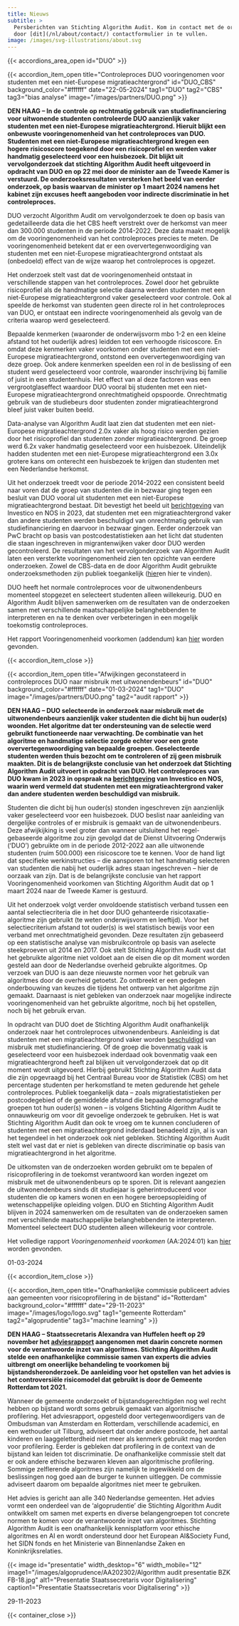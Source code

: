 ```yaml
---
title: Nieuws
subtitle: >
  Persberichten van Stichting Algorithm Audit. Kom in contact met de organisatie
  door [dit](/nl/about/contact/) contactformulier in te vullen.
image: /images/svg-illustrations/about.svg
---
```


{{< accordions_area_open id="DUO" >}}

{{< accordion_item_open title="Controleproces DUO vooringenomen voor studenten met een niet-Europese migratieachtergrond" id="DUO_CBS" background_color="#ffffff" date="22-05-2024" tag1="DUO" tag2="CBS" tag3="bias analyse" image="/images/partners/DUO.png" >}}

**DEN HAAG – In de controle op rechtmatig gebruik van studiefinanciering
voor uitwonende studenten controleerde DUO aanzienlijk vaker studenten met een niet-Europese
migratieachtergrond. Hieruit blijkt een onbewuste vooringenomenheid van het
controleproces van DUO. Studenten met een niet-Europese migratieachtergrond
kregen een hogere risicoscore toegekend door een risicoprofiel en werden vaker handmatig
geselecteerd voor een huisbezoek. Dit blijkt uit vervolgonderzoek dat stichting
Algorithm Audit heeft uitgevoerd in opdracht van DUO en op 22 mei door de
minister aan de Tweede Kamer is verstuurd. De onderzoeksresultaten versterken
het beeld van eerder onderzoek, op basis waarvan de minister op 1 maart 2024 namens
het kabinet zijn excuses heeft aangeboden voor indirecte discriminatie in het
controleproces.**

DUO verzocht Algorithm Audit om
vervolgonderzoek te doen op basis van gedetailleerde data die het CBS heeft
verstrekt over de herkomst van meer dan 300.000 studenten in de periode
2014-2022. Deze data maakt mogelijk om de vooringenomenheid van het controleproces
precies te meten. De vooringenomenheid betekent dat er een oververtegenwoordiging
van studenten met een niet-Europese migratieachtergrond ontstaat als
(onbedoeld) effect van de wijze waarop het controleproces is opgezet.

Het onderzoek stelt vast dat de vooringenomenheid ontstaat in
verschillende stappen van het controleproces. Zowel door het gebruikte
risicoprofiel als de handmatige selectie daarna werden studenten met een
niet-Europese migratieachtergrond vaker geselecteerd voor controle. Ook al speelde
de herkomst van studenten geen directe rol in het controleproces van DUO, er
ontstaat een indirecte vooringenomenheid als gevolg van de criteria waarop werd
geselecteerd.

Bepaalde kenmerken (waaronder de onderwijsvorm mbo 1-2 en een kleine
afstand tot het ouderlijk adres) leidden tot een verhoogde risicoscore. En
omdat deze kenmerken vaker voorkomen onder studenten met een niet-Europese
migratieachtergrond, ontstond een oververtegenwoordiging van deze groep. Ook
andere kenmerken speelden een rol in de beslissing of een student werd
geselecteerd voor controle, waaronder inschrijving bij familie of juist in een
studentenhuis. Het effect van al deze factoren was een vergrootglaseffect waardoor
DUO vooral bij studenten met een niet-Europese migratieachtergrond onrechtmatigheid
opspoorde. Onrechtmatig gebruik van de studiebeurs door studenten zonder
migratieachtergrond bleef juist vaker buiten beeld.

Data-analyse van Algorithm Audit laat zien dat studenten met een
niet-Europese migratieachtergrond 2.0x vaker als hoog risico werden gezien door
het risicoprofiel dan studenten zonder migratieachtergrond. De groep werd 6.2x
vaker handmatig geselecteerd voor een huisbezoek. Uiteindelijk hadden studenten
met een niet-Europese migratieachtergrond een 3.0x grotere kans om onterecht
een huisbezoek te krijgen dan studenten met een Nederlandse herkomst.

Uit het onderzoek treedt voor de periode 2014-2022 een consistent beeld
naar voren dat de groep van studenten die in bezwaar ging tegen een besluit van
DUO vooral uit studenten met een niet-Europese migratieachtergrond bestaat. Dit
bevestigt het beeld uit [berichtgeving](https://nos.nl/op3/video/2479701-zo-checkt-duo-of-jij-fraudeert-en-dat-systeem-rammelt) van Investico
en NOS in 2023, dat studenten met een migratieachtergrond vaker dan andere
studenten werden beschuldigd van onrechtmatig gebruik van studiefinanciering en
daarvoor in bezwaar gingen. Eerder onderzoek van PwC bracht op basis van
postcodestatistieken aan het licht dat studenten die staan ingeschreven in
migrantenwijken vaker door DUO werden gecontroleerd. De resultaten van het
vervolgonderzoek van Algorithm Audit laten een versterkte vooringenomenheid
zien ten opzichte van eerdere onderzoeken. Zowel de CBS-data en de door
Algorithm Audit gebruikte onderzoeksmethoden zijn publiek toegankelijk ([hier](https://www.cbs.nl/nl-nl/maatwerk/2024/21/ontvangers-uitwonendenbeurs-herkomst-2014-2017-2019-2021-en-2022)en hier te vinden).

DUO heeft het normale controleproces
voor de uitwonendenbeurs momenteel stopgezet en selecteert studenten alleen
willekeurig. DUO en Algorithm Audit blijven samenwerken om de resultaten van de
onderzoeken samen met verschillende maatschappelijke belanghebbenden te
interpreteren en na te denken over verbeteringen in een mogelijk toekomstig controleproces.

Het rapport Vooringenomenheid
voorkomen (addendum) kan [hier](/nl/algoprudence/cases/aa202402_bias-prevented_addendum/) worden gevonden.

{{< accordion_item_close >}}

{{< accordion_item_open title="Afwijkingen geconstateerd in controleproces DUO naar misbruik met uitwonendenbeurs" id="DUO" background_color="#ffffff" date="01-03-2024" tag1="DUO" image="/images/partners/DUO.png" tag2="audit rapport" >}}

<b>DEN HAAG – DUO selecteerde in onderzoek naar misbruik met de uitwonendenbeurs aanzienlijk
vaker studenten die dicht bij hun ouder(s) woonden. Het algoritme dat ter ondersteuning van
de selectie werd gebruikt functioneerde naar verwachting. De combinatie van het
algoritme en handmatige selectie zorgde echter voor een grote oververtegenwoordiging
van bepaalde groepen. Geselecteerde studenten werden thuis
bezocht om te controleren of zij geen misbruik maakten. Dit is de belangrijkste conclusie van het
onderzoek dat Stichting Algorithm Audit uitvoert in opdracht van DUO. Het controleproces van DUO kwam in 2023 in opspraak na <a href="https://nos.nl/op3/video/2479701-zo-checkt-duo-of-jij-fraudeert-en-dat-systeem-rammelt" target="_blank">berichtgeving</a> van Investico en NOS, waarin werd vermeld dat studenten met een migratieachtergrond vaker dan andere studenten werden beschuldigd van misbruik.</b>

Studenten die dicht bij hun ouder(s) stonden ingeschreven zijn aanzienlijk
vaker geselecteerd voor een huisbezoek. DUO beslist naar aanleiding van dergelijke
controles of er misbruik is gemaakt van de uitwonendenbeurs. Deze afwijkijking is
veel groter dan wanneer uitsluitend het regel-gebaseerde algoritme zou zijn gevolgd
dat de Dienst Uitvoering Onderwijs (‘DUO’) gebruikte om in de periode 2012-2022
aan alle uitwonende studenten (ruim 500.000) een risicoscore toe te kennen. Voor
de hand ligt dat specifieke werkinstructies – die aansporen tot het handmatig
selecteren van studenten die nabij het ouderlijk adres staan ingeschreven –
hier de oorzaak van zijn. Dat is de belangrijkste conclusie van het rapport Vooringenomenheid
voorkomen van Stichting Algorithm Audit dat op 1 maart 2024 naar de Tweede
Kamer is gestuurd. 

Uit het onderzoek volgt verder onvoldoende
statistisch verband tussen een aantal selectiecriteria die in het door DUO
gehanteerde risicotaxatie-algoritme zijn gebruikt (te weten onderwijsvorm en
leeftijd). Voor het selectiecriterium afstand tot ouder(s) is wel statistisch
bewijs voor een verband met onrechtmatigheid gevonden. Deze resultaten zijn
gebaseerd op een statistische analyse van misbruikcontrole op basis van aselecte
steekproeven uit 2014 en 2017. Ook stelt Stichting Algorithm Audit vast dat het
gebruikte algoritme niet voldoet aan de eisen die op dit moment worden gesteld
aan door de Nederlandse overheid gebruikte algoritmes. Op verzoek van DUO is
aan deze nieuwste normen voor het gebruik van algoritmes door de overheid
getoetst. Zo ontbreekt er een gedegen onderbouwing van keuzes die tijdens het ontwerp
van het algoritme zijn gemaakt. Daarnaast is niet gebleken van onderzoek naar
mogelijke indirecte vooringenomenheid van het gebruikte algoritme, noch bij het
opstellen, noch bij het gebruik ervan.

In opdracht van DUO doet de Stichting
Algorithm Audit onafhankelijk onderzoek naar het controleproces
uitwonendenbeurs. Aanleiding is dat studenten met een migratieachtergrond vaker
worden <a href="https://nos.nl/op3/video/2479701-zo-checkt-duo-of-jij-fraudeert-en-dat-systeem-rammelt" target="_blank">beschuldigd</a>
van misbruik met studiefinanciering. Of de groep die bovenmatig vaak is
geselecteerd voor een huisbezoek inderdaad ook bovenmatig vaak een
migratieachtergrond heeft zal blijken uit vervolgonderzoek dat op dit moment
wordt uitgevoerd. Hierbij gebruikt Stichting Algorithm Audit data die zijn
opgevraagd bij het Centraal Bureau voor de Statistiek (CBS) om het percentage
studenten per herkomstland te meten gedurende het gehele controleproces. Publiek
toegankelijk data – zoals migratiestatistieken per postcodegebied of de gemiddelde
afstand die bepaalde demografische groepen tot hun ouder(s) wonen – is volgens Stichting
Algorithm Audit te onnauwkeurig om voor dit gevoelige onderzoek te gebruiken.
Het is wat Stichting Algorithm Audit dan ook te vroeg om te kunnen concluderen
of studenten met een migratieachtergrond inderdaad benadeeld zijn, al is van
het tegendeel in het onderzoek ook niet gebleken. Stichting Algorithm Audit stelt
wel vast dat er niet is gebleken van directe discriminatie op basis van
migratieachtergrond in het algoritme.

De uitkomsten van de onderzoeken worden gebruikt om te
bepalen of risicoprofilering in de toekomst verantwoord kan worden ingezet om
misbruik met de uitwonendenbeurs op te sporen. Dit is relevant aangezien de
uitwonendenbeurs sinds dit studiejaar is geherintroduceerd voor studenten die
op kamers wonen en een hogere beroepsopleiding of wetenschappelijke opleiding
volgen. DUO en Stichting Algorithm Audit blijven in 2024 samenwerken om de
resultaten van de onderzoeken samen met verschillende maatschappelijke belanghebbenden
te interpreteren. Momenteel selecteert DUO studenten alleen willekeurig voor
controle.

Het volledige rapport *Vooringenomenheid voorkomen* (AA:2024:01) kan [hier](/nl/algoprudence/cases/vooringenomenheid-voorkomen/) worden gevonden.

01-03-2024

{{< accordion_item_close >}}

{{< accordion_item_open title="Onafhankelijke commissie publiceert advies aan gemeenten voor risicoprofilering in de bijstand" id="Rotterdam" background_color="#ffffff" date="29-11-2023" image="/images/logo/logo.svg" tag1="gemeente Rotterdam" tag2="algoprudentie" tag3="machine learning" >}}

**DEN HAAG – Staatssecretaris Alexandra van Huffelen heeft op 29 november het [adviesrapport](/algoprudence/cases/risk-profiling-for-social-welfare-reexamination-aa202302/) aangenomen met daarin concrete normen voor de verantwoorde inzet van algoritmes. Stichting Algorithm Audit stelde een onafhankelijke commissie samen van experts die advies uitbrengt om oneerlijke behandeling te voorkomen bij bijstandsheronderzoek. De aanleiding voor het opstellen van het advies is het controversiële risicomodel dat gebruikt is door de Gemeente Rotterdam tot 2021.**

Wanneer de gemeente onderzoekt of bijstandsgerechtigden nog wel recht hebben op bijstand wordt soms gebruik gemaakt van algoritmische profilering. Het adviesrapport, opgesteld door vertegenwoordigers van de Ombudsman van Amsterdam en Rotterdam, verschillende academici, en een wethouder uit Tilburg, adviseert dat onder andere postcode, het aantal kinderen en laaggeletterdheid niet meer als kenmerk gebruikt mag worden voor profilering. Eerder is gebleken dat profilering in de context van de bijstand kan leiden tot discriminatie. De onafhankelijke commissie stelt dat er ook andere ethische bezwaren kleven aan algoritmische profilering. Sommige zelflerende algoritmes zijn namelijk te ingewikkeld om de beslissingen nog goed aan de burger te kunnen uitleggen. De commissie adviseert daarom om bepaalde algoritmes niet meer te gebruiken.

Het advies is gericht aan alle 340 Nederlandse gemeenten. Het advies vormt een onderdeel van de ‘algoprudentie’ die Stichting Algorithm Audit ontwikkelt om samen met experts en diverse belangengroepen tot concrete normen te komen voor de verantwoorde inzet van algoritmes. Stichting Algorithm Audit is een onafhankelijk kennisplatform voor ethische algoritmes en AI en wordt ondersteund door het European AI\&Society Fund, het SIDN fonds en het Ministerie van Binnenlandse Zaken en Koninkrijksrelaties.

{{< image id="presentatie" width_desktop="6" width_mobile="12" image1="/images/algoprudence/AA202302/Algorithm audit presentatie BZK FB-18.jpg" alt1="Presentatie Staatssecretaris voor Digitalisering" caption1="Presentatie Staatssecretaris voor Digitalisering" >}}

29-11-2023

{{< container_close >}}
